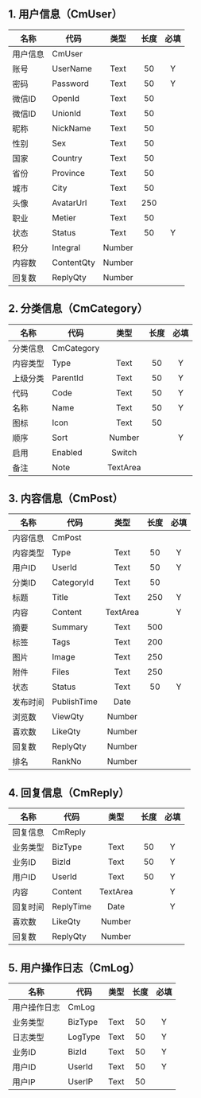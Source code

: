 ## 1. 用户信息（CmUser）

名称|代码|类型|长度|必填
-|-|:-:|:-:|:-:
用户信息|CmUser
账号|UserName|Text|50|Y
密码|Password|Text|50|Y
微信ID|OpenId|Text|50
微信ID|UnionId|Text|50
昵称|NickName|Text|50
性别|Sex|Text|50
国家|Country|Text|50
省份|Province|Text|50
城市|City|Text|50
头像|AvatarUrl|Text|250
职业|Metier|Text|50
状态|Status|Text|50|Y
积分|Integral|Number
内容数|ContentQty|Number
回复数|ReplyQty|Number

## 2. 分类信息（CmCategory）

名称|代码|类型|长度|必填
-|-|:-:|:-:|:-:
分类信息|CmCategory
内容类型|Type|Text|50|Y
上级分类|ParentId|Text|50|Y
代码|Code|Text|50|Y
名称|Name|Text|50|Y
图标|Icon|Text|50
顺序|Sort|Number||Y
启用|Enabled|Switch
备注|Note|TextArea

## 3. 内容信息（CmPost）

名称|代码|类型|长度|必填
-|-|:-:|:-:|:-:
内容信息|CmPost
内容类型|Type|Text|50|Y
用户ID|UserId|Text|50|Y
分类ID|CategoryId|Text|50
标题|Title|Text|250|Y
内容|Content|TextArea||Y
摘要|Summary|Text|500
标签|Tags|Text|200
图片|Image|Text|250
附件|Files|Text|250
状态|Status|Text|50|Y
发布时间|PublishTime|Date
浏览数|ViewQty|Number
喜欢数|LikeQty|Number
回复数|ReplyQty|Number
排名|RankNo|Number

## 4. 回复信息（CmReply）

名称|代码|类型|长度|必填
-|-|:-:|:-:|:-:
回复信息|CmReply
业务类型|BizType|Text|50|Y
业务ID|BizId|Text|50|Y
用户ID|UserId|Text|50|Y
内容|Content|TextArea||Y
回复时间|ReplyTime|Date||Y
喜欢数|LikeQty|Number
回复数|ReplyQty|Number

## 5. 用户操作日志（CmLog）

名称|代码|类型|长度|必填
-|-|:-:|:-:|:-:
用户操作日志|CmLog
业务类型|BizType|Text|50|Y
日志类型|LogType|Text|50|Y
业务ID|BizId|Text|50|Y
用户ID|UserId|Text|50|Y
用户IP|UserIP|Text|50